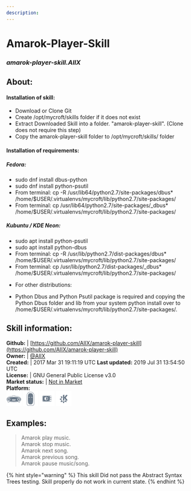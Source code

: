```yaml
--- 
description: 
---
```


# Amarok-Player-Skill  
### _amarok-player-skill.AIIX_  
## About:  
#### Installation of skill:
* Download or Clone Git
* Create /opt/mycroft/skills folder if it does not exist
* Extract Downloaded Skill into a folder. "amarok-player-skill". (Clone does not require this step)
* Copy the amarok-player-skill folder to /opt/mycroft/skills/ folder

#### Installation of requirements:
##### Fedora:
- sudo dnf install dbus-python
- sudo dnf install python-psutil
- From terminal: cp -R /usr/lib64/python2.7/site-packages/dbus* /home/$USER/.virtualenvs/mycroft/lib/python2.7/site-packages/
- From terminal: cp /usr/lib64/python2.7/site-packages/_dbus* /home/$USER/.virtualenvs/mycroft/lib/python2.7/site-packages/

##### Kubuntu / KDE Neon:
- sudo apt install python-psutil
- sudo apt install python-dbus
- From terminal: cp -R /usr/lib/python2.7/dist-packages/dbus* /home/$USER/.virtualenvs/mycroft/lib/python2.7/site-packages/
- From terminal: cp /usr/lib/python2.7/dist-packages/_dbus* /home/$USER/.virtualenvs/mycroft/lib/python2.7/site-packages/

* For other distributions:
- Python Dbus and Python Psutil package is required and copying the Python Dbus folder and lib from your system python install over to /home/$USER/.virtualenvs/mycroft/lib/python2.7/site-packages/.

## Skill information:  
**Github:** | [https://github.com/AIIX/amarok-player-skill](https://github.com/AIIX/amarok-player-skill)  
**Owner:** | [@AIIX](https://github.com/AIIX)  
**Created:** | 2017 Mar 31 19:11:19 UTC  **Last updated:** 2019 Jul 31 13:54:50 UTC  
**License:** | GNU General Public License v3.0  
**Market status:** | [Not in Market](https://market.mycroft.ai/skill/)  
**Platform:**  
 ![](../.gitbook/assets/mark-1-icon.png)  ![](../.gitbook/assets/mark-2-icon.png)  ![](../.gitbook/assets/picroft-icon.png)  ![](../.gitbook/assets/kde.png)   
## Examples:  
> Amarok play music.  
> Amarok stop music.  
> Amarok next song.  
> Amarok previous song.  
> Amarok pause music/song.  
  
{% hint style="warning" %}
This skill Did not pass the Abstract Syntax Trees testing. Skill properly do not work in current state.
{% endhint %}
